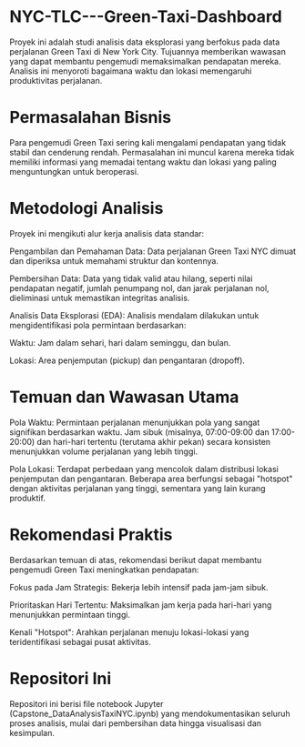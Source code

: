 # NYC-TLC---Green-Taxi-Dashboard
Proyek ini adalah studi analisis data eksplorasi yang berfokus pada data perjalanan Green Taxi di New York City. Tujuannya  memberikan wawasan yang dapat membantu pengemudi memaksimalkan pendapatan mereka. Analisis ini menyoroti bagaimana waktu dan lokasi memengaruhi produktivitas perjalanan.

# Permasalahan Bisnis

Para pengemudi Green Taxi sering kali mengalami pendapatan yang tidak stabil dan cenderung rendah. Permasalahan ini muncul karena mereka tidak memiliki informasi yang memadai tentang waktu dan lokasi yang paling menguntungkan untuk beroperasi.

# Metodologi Analisis

Proyek ini mengikuti alur kerja analisis data standar:

Pengambilan dan Pemahaman Data: Data perjalanan Green Taxi NYC dimuat dan diperiksa untuk memahami struktur dan kontennya.

Pembersihan Data: Data yang tidak valid atau hilang, seperti nilai pendapatan negatif, jumlah penumpang nol, dan jarak perjalanan nol, dieliminasi untuk memastikan integritas analisis.

Analisis Data Eksplorasi (EDA): Analisis mendalam dilakukan untuk mengidentifikasi pola permintaan berdasarkan:

Waktu: Jam dalam sehari, hari dalam seminggu, dan bulan.

Lokasi: Area penjemputan (pickup) dan pengantaran (dropoff).

# Temuan dan Wawasan Utama

Pola Waktu: Permintaan perjalanan menunjukkan pola yang sangat signifikan berdasarkan waktu. Jam sibuk (misalnya, 07:00-09:00 dan 17:00-20:00) dan hari-hari tertentu (terutama akhir pekan) secara konsisten menunjukkan volume perjalanan yang lebih tinggi.

Pola Lokasi: Terdapat perbedaan yang mencolok dalam distribusi lokasi penjemputan dan pengantaran. Beberapa area berfungsi sebagai "hotspot" dengan aktivitas perjalanan yang tinggi, sementara yang lain kurang produktif.

# Rekomendasi Praktis

Berdasarkan temuan di atas, rekomendasi berikut dapat membantu pengemudi Green Taxi meningkatkan pendapatan:

Fokus pada Jam Strategis: Bekerja lebih intensif pada jam-jam sibuk.

Prioritaskan Hari Tertentu: Maksimalkan jam kerja pada hari-hari yang menunjukkan permintaan tinggi.

Kenali "Hotspot": Arahkan perjalanan menuju lokasi-lokasi yang teridentifikasi sebagai pusat aktivitas.

# Repositori Ini

Repositori ini berisi file notebook Jupyter (Capstone_DataAnalysisTaxiNYC.ipynb) yang mendokumentasikan seluruh proses analisis, mulai dari pembersihan data hingga visualisasi dan kesimpulan.
